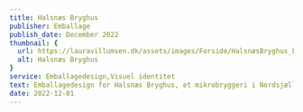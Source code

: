 ```yaml
---
title: Halsnæs Bryghus
publisher: Emballage
publish_date: December 2022
thumbnail: {
  url: https://lauravillumsen.dk/assets/images/Forside/HalsnæsBryghus_Forside.png,
  alt: Halsnæs Bryghus
}
service: Emballagedesign,Visuel identitet
text: Emballagedesign for Halsnæs Bryghus, et mikrobryggeri i Nordsjælland. Halsnæs Bryghus ønskede nye og mere moderne øletiketter. Emballagedesignet er et bud på en sjov balance mellem impressionistiske penselstrøg og moderne typografiske virkemidler. Hver etikette symboliserer historien bag navnet på øllen. Emballagedesignet blev designet i forbindelse med et skoleprojekt på Danmarks Medie- og Journalisthøjskole.
date: 2022-12-01
---
```


<img src="https://lauravillumsen.dk/assets/images/HalsnæsBryghus_underside/1_HalsnæsBryghus_underside.png" alt="">
<img src="https://lauravillumsen.dk/assets/images/HalsnæsBryghus_underside/2_HalsnæsBryghus_underside.png" alt="">
<img src="https://lauravillumsen.dk/assets/images/HalsnæsBryghus_underside/3_HalsnæsBryghus_underside.png" alt="">
<img src="https://lauravillumsen.dk/assets/images/HalsnæsBryghus_underside/4_HalsnæsBryghus_underside.png" alt="">
<img src="https://lauravillumsen.dk/assets/images/HalsnæsBryghus_underside/5_HalsnæsBryghus_underside.png" alt="">
